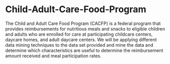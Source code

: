 # Child-Adult-Care-Food-Program
The Child and Adult Care Food Program (CACFP) is a federal program that provides reimbursements for nutritious meals and snacks to eligible children and adults who are enrolled for care at participating childcare centers, daycare homes, and adult daycare centers. We will be applying different data mining techniques to the data set provided and mine the data and determine which characteristics are useful to determine the reimbursement amount received and meal participation rates.
